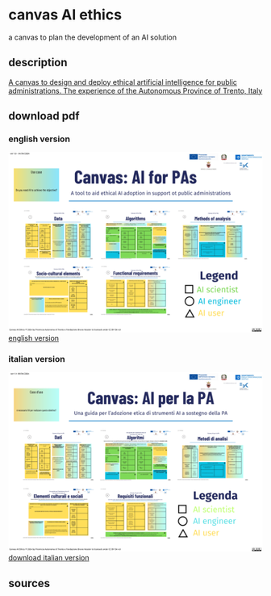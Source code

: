 # canvas AI ethics
a canvas to plan the development of an AI solution

## description
[A canvas to design and deploy ethical artificial intelligence for public administrations. The experience of the Autonomous Province of Trento, Italy](https://papers.ssrn.com/sol3/papers.cfm?abstract_id=4819535)

## download pdf
### english version
![](svg/en/canvas_ai_ethics_AIxPA_1.svg)\
[english version](https://github.com/dclfbk/canvasaiethics/blob/main/pdf/en/canvas_ai_ethics_AIxPA_en.pdf)

### italian version
![](svg/it/canvas_ai_ethics_AIxPA_1.svg)\
[download italian version](https://github.com/dclfbk/canvasaiethics/blob/main/pdf/it/canvas_ai_ethics_AIxPA.pdf)

## sources
<!-- https://www.canva.com/design/DAF-pihOVVo/P5MajTVQclYU3wk8PgA3RQ/edit -->


